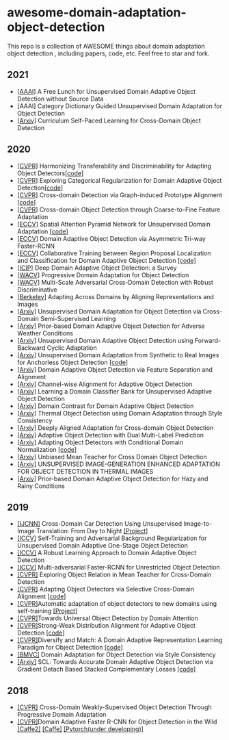 # awesome-domain-adaptation-object-detection

This repo is a collection of AWESOME things about domain adaptation object detection , including papers, code, etc. Feel free to star and fork.

## 2021

+ [[AAAI]](https://arxiv.org/pdf/2012.05400.pdf) A Free Lunch for Unsupervised Domain Adaptive Object Detection without Source Data
+ [AAAI] Category Dictionary Guided Unsupervised Domain Adaptation for Object Detection
+ [[Arxiv]](https://arxiv.org/abs/1911.06849v1) Curriculum Self-Paced Learning for Cross-Domain Object Detection

## 2020

+ [[CVPR]](https://openaccess.thecvf.com/content_CVPR_2020/papers/Chen_Harmonizing_Transferability_and_Discriminability_for_Adapting_Object_Detectors_CVPR_2020_paper.pdf) Harmonizing Transferability and Discriminability for Adapting Object Detectors[[code]](https://github.com/chaoqichen/HTCN)
+ [[CVPR]](https://openaccess.thecvf.com/content_CVPR_2020/papers/Xu_Exploring_Categorical_Regularization_for_Domain_Adaptive_Object_Detection_CVPR_2020_paper.pdf) Exploring Categorical Regularization for Domain Adaptive Object Detection[[code]](https://github.com/Megvii-Nanjing/CR-DA-DET)
+ [[CVPR]](https://openaccess.thecvf.com/content_CVPR_2020/papers/Xu_Cross-Domain_Detection_via_Graph-Induced_Prototype_Alignment_CVPR_2020_paper.pdf) Cross-domain Detection via Graph-induced Prototype Alignment [[code]](https://github.com/ChrisAllenMing/GPA-detection)
+ [[CVPR]](https://openaccess.thecvf.com/content_CVPR_2020/papers/Zheng_Cross-domain_Object_Detection_through_Coarse-to-Fine_Feature_Adaptation_CVPR_2020_paper.pdf) Cross-domain Object Detection through Coarse-to-Fine Feature Adaptation
+ [[ECCV]](https://www.ecva.net/papers/eccv_2020/papers_ECCV/papers/123580477.pdf) Spatial Attention Pyramid Network for Unsupervised Domain Adaptation [[code]](https://isrc.iscas.ac.cn/gitlab/research/domain-adaption)
+ [[ECCV]](https://www.ecva.net/papers/eccv_2020/papers_ECCV/papers/123690307.pdf) Domain Adaptive Object Detection via Asymmetric Tri-way Faster-RCNN 
+ [[ECCV]](https://www.ecva.net/papers/eccv_2020/papers_ECCV/papers/123630086.pdf) Collaborative Training between Region Proposal Localization and Classification for Domain Adaptive Object Detection [[code]](https://github.com/GanlongZhao/CST_DA_detection)
+ [[ICIP]](https://arxiv.org/abs/2002.06797v1) Deep Domain Adaptive Object Detection: a Survey 
+ [[WACV]](https://arxiv.org/abs/1910.11319) Progressive Domain Adaptation for Object Detection 
+ [[WACV]](https://openaccess.thecvf.com/content_WACV_2020/papers/Pan_Multi-Scale_Adversarial_Cross-Domain_Detection_with_Robust_Discriminative_Learning_WACV_2020_paper.pdf) Multi-Scale Adversarial Cross-Domain Detection with Robust Discriminative
+ [[Berkeley]](https://www2.eecs.berkeley.edu/Pubs/TechRpts/2020/EECS-2020-69.html) Adapting Across Domains by Aligning Representations and Images
+ [[Arxiv]](https://arxiv.org/abs/1911.07158v1) Unsupervised Domain Adaptation for Object Detection via Cross-Domain Semi-Supervised Learning
+ [[Arxiv]](https://arxiv.org/abs/1912.00070v1) Prior-based Domain Adaptive Object Detection for Adverse Weather Conditions
+ [[Arxiv]](https://arxiv.org/abs/2002.00575v1) Unsupervised Domain Adaptive Object Detection using Forward-Backward Cyclic Adaptation
+ [[Arxiv]](https://arxiv.org/pdf/2012.08689.pdf) Unsupervised Domain Adaptation from Synthetic to Real Images for Anchorless Object Detection [[code]](https://github.com/scheckmedia/centernet-uda)
+ [[Arxiv]](https://arxiv.org/pdf/2012.08689.pdf) Domain Adaptive Object Detection via Feature Separation and Alignment
+ [[Arxiv]](https://arxiv.org/pdf/2009.02862.pdf) Channel-wise Alignment for Adaptive Object Detection
+ [[Arxiv]](https://arxiv.org/pdf/2007.02595.pdf) Learning a Domain Classifier Bank for Unsupervised Adaptive Object Detection
+ [[Arxiv]](https://arxiv.org/pdf/2006.14863.pdf) Domain Contrast for Domain Adaptive Object Detection
+ [[Arxiv]](https://arxiv.org/pdf/2006.00821.pdf) Thermal Object Detection using Domain Adaptation through Style Consistency
+ [[Arxiv]](https://arxiv.org/pdf/2004.02093.pdf) Deeply Aligned Adaptation for Cross-domain Object Detection
+ [[Arxiv]](https://arxiv.org/pdf/2003.12943.pdf) Adaptive Object Detection with Dual Multi-Label Prediction
+ [[Arxiv]](https://arxiv.org/pdf/2003.07071.pdf) Adapting Object Detectors with Conditional Domain Normalization [[code]](https://github.com/psu1/CDN)
+ [[Arxiv]](https://arxiv.org/pdf/2003.00707.pdf) Unbiased Mean Teacher for Cross Domain Object Detection
+ [[Arxiv]](https://arxiv.org/ftp/arxiv/papers/2002/2002.06770.pdf) UNSUPERVISED IMAGE-GENERATION ENHANCED ADAPTATION FOR OBJECT DETECTION IN THERMAL IMAGES
+ [[Arxiv]](https://arxiv.org/pdf/1912.00070.pdf) Prior-based Domain Adaptive Object Detection for Hazy and Rainy Conditions

## 2019

- [[IJCNN]](https://ieeexplore.ieee.org/document/8852008) Cross-Domain Car Detection Using Unsupervised Image-to-Image Translation: From Day to Night [[Project]](https://github.com/viniciusarruda/cross-domain-car-detection)
- [[ICCV]](https://arxiv.org/abs/1909.00597v1) Self-Training and Adversarial Background Regularization for Unsupervised Domain Adaptive One-Stage Object Detection 
- [[ICCV]](http://openaccess.thecvf.com/content_ICCV_2019/papers/Khodabandeh_A_Robust_Learning_Approach_to_Domain_Adaptive_Object_Detection_ICCV_2019_paper.pdf) A Robust Learning Approach to Domain Adaptive Object Detection
- [[ICCV]](https://arxiv.org/abs/1907.10343) Multi-adversarial Faster-RCNN for Unrestricted Object Detection 
- [[CVPR]](http://openaccess.thecvf.com/content_CVPR_2019/papers/Cai_Exploring_Object_Relation_in_Mean_Teacher_for_Cross-Domain_Detection_CVPR_2019_paper.pdf) Exploring Object Relation in Mean Teacher for Cross-Domain Detection 
- [[CVPR]](http://openaccess.thecvf.com/content_CVPR_2019/papers/Zhu_Adapting_Object_Detectors_via_Selective_Cross-Domain_Alignment_CVPR_2019_paper.pdf) Adapting Object Detectors via Selective Cross-Domain Alignment [[code]](https://github.com/xinge008/SCDA)
- [[CVPR]](http://openaccess.thecvf.com/content_CVPR_2019/papers/RoyChowdhury_Automatic_Adaptation_of_Object_Detectors_to_New_Domains_Using_Self-Training_CVPR_2019_paper.pdf)Automatic adaptation of object detectors to new domains using self-training [[Project]](http://vis-www.cs.umass.edu/unsupVideo/)
- [[CVPR]](http://openaccess.thecvf.com/content_CVPR_2019/papers/Wang_Towards_Universal_Object_Detection_by_Domain_Attention_CVPR_2019_paper.pdf)Towards Universal Object Detection by Domain Attention
- [[CVPR]](http://openaccess.thecvf.com/content_CVPR_2019/papers/Saito_Strong-Weak_Distribution_Alignment_for_Adaptive_Object_Detection_CVPR_2019_paper.pdf)Strong-Weak Distribution Alignment for Adaptive Object Detection  [[code]](https://github.com/VisionLearningGroup/DA_Detection)
- [[CVPR]](http://openaccess.thecvf.com/content_CVPR_2019/papers/Kim_Diversify_and_Match_A_Domain_Adaptive_Representation_Learning_Paradigm_for_CVPR_2019_paper.pdf)Diversify and Match: A Domain Adaptive Representation Learning Paradigm for Object Detection  [[code]](https://github.com/TKKim93/DivMatch)
- [[BMVC]](https://arxiv.org/abs/1911.10033) Domain Adaptation for Object Detection via Style Consistency
- [[Arxiv]](https://arxiv.org/abs/1911.02559v1) SCL: Towards Accurate Domain Adaptive Object Detection via Gradient Detach Based Stacked Complementary Losses [[code]](https://github.com/harsh-99/SCL)

## 2018

- [[CVPR]](https://arxiv.org/abs/1803.11365) Cross-Domain Weakly-Supervised Object Detection Through Progressive Domain Adaptation
- [[CVPR]](http://openaccess.thecvf.com/content_cvpr_2018/papers/Chen_Domain_Adaptive_Faster_CVPR_2018_paper.pdf)Domain Adaptive Faster R-CNN for Object Detection in the Wild [[Caffe2]](https://github.com/krumo/Detectron-DA-Faster-RCNN) [[Caffe]](https://github.com/yuhuayc/da-faster-rcnn) [[Pytorch(under developing)]]()